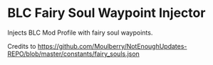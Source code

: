 # BLC Fairy Soul Waypoint Injector
Injects BLC Mod Profile with fairy soul waypoints.

Credits to https://github.com/Moulberry/NotEnoughUpdates-REPO/blob/master/constants/fairy_souls.json
